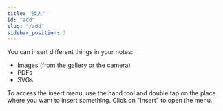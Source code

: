 ```yaml
---
title: "插入"
id: "add"
slug: "/add"
sidebar_position: 3
---
```


You can insert different things in your notes:

* Images (from the gallery or the camera)
* PDFs
* SVGs

To access the insert menu, use the hand tool and double tap on the place where you want to insert something. Click on "Insert" to open the menu.
